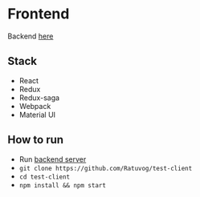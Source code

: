 # Frontend 
Backend [here](https://github.com/Ratuvog/test-backend)

## Stack
- React
- Redux
- Redux-saga
- Webpack
- Material UI

## How to run
-  Run [backend server](https://github.com/Ratuvog/test-backend/blob/master/README.md)
- `git clone https://github.com/Ratuvog/test-client`
- `cd test-client`
- `npm install && npm start`